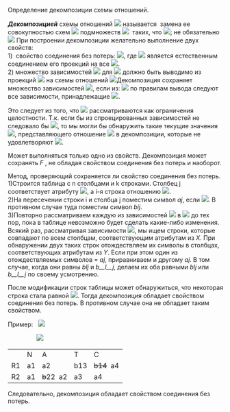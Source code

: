 Определение декомпозиции схемы отношений.


**_Декомпозицией_** схемы отношений ![](file:///C:/Users/BADF~1/AppData/Local/Temp/msohtmlclip1/01/clip_image002.png) называется  замена ее совокупностью схем ![](file:///C:/Users/BADF~1/AppData/Local/Temp/msohtmlclip1/01/clip_image004.png) подмножеств ![](file:///C:/Users/BADF~1/AppData/Local/Temp/msohtmlclip1/01/clip_image006.png)  таких, что ![](file:///C:/Users/BADF~1/AppData/Local/Temp/msohtmlclip1/01/clip_image008.png); не обязательно  ![](file:///C:/Users/BADF~1/AppData/Local/Temp/msohtmlclip1/01/clip_image010.png) При построении декомпозиции желательно выполнение двух свойств:  
1)  свойство соединения без потерь: ![](file:///C:/Users/BADF~1/AppData/Local/Temp/msohtmlclip1/01/clip_image012.png), где ![](file:///C:/Users/BADF~1/AppData/Local/Temp/msohtmlclip1/01/clip_image006.png) является естественным соединением его проекций на все ![](file:///C:/Users/BADF~1/AppData/Local/Temp/msohtmlclip1/01/clip_image015.png).  
2) множество зависимостей ![](file:///C:/Users/BADF~1/AppData/Local/Temp/msohtmlclip1/01/clip_image017.png) для ![](file:///C:/Users/BADF~1/AppData/Local/Temp/msohtmlclip1/01/clip_image006.png) должно быть выводимо из проекций ![](file:///C:/Users/BADF~1/AppData/Local/Temp/msohtmlclip1/01/clip_image017.png) на схемы отношений ![](file:///C:/Users/BADF~1/AppData/Local/Temp/msohtmlclip1/01/clip_image020.png)Декомпозиция сохраняет множество зависимостей ![](file:///C:/Users/BADF~1/AppData/Local/Temp/msohtmlclip1/01/clip_image017.png), если из: ![](file:///C:/Users/BADF~1/AppData/Local/Temp/msohtmlclip1/01/clip_image022.png) по правилам вывода следуют все зависимости, принадлежащие ![](file:///C:/Users/BADF~1/AppData/Local/Temp/msohtmlclip1/01/clip_image017.png).

Это следует из того, что ![](file:///C:/Users/BADF~1/AppData/Local/Temp/msohtmlclip1/01/clip_image017.png) рассматриваются как ограничения целостности. Т.к. если бы из спроецированных зависимостей не следовало бы ![](file:///C:/Users/BADF~1/AppData/Local/Temp/msohtmlclip1/01/clip_image017.png), то мы могли бы обнаружить такие текущие значения ![](file:///C:/Users/BADF~1/AppData/Local/Temp/msohtmlclip1/01/clip_image020.png), представляющего отношение ![](file:///C:/Users/BADF~1/AppData/Local/Temp/msohtmlclip1/01/clip_image006.png) в декомпозиции, которые не удовлетворяют ![](file:///C:/Users/BADF~1/AppData/Local/Temp/msohtmlclip1/01/clip_image017.png).

Может выполняться только одно из свойств. Декомпозиция может сохранять _F_ , не обладая свойством соединения без потерь и наоборот.

Метод, проверяющий сохраняется ли свойство соединения без потерь.  
1)Строится таблица с n столбцами и k строками. Столбец j соответствует атрибуту ![](file:///C:/Users/BADF~1/AppData/Local/Temp/msohtmlclip1/01/clip_image024.png), а i-я строка отношению ![](file:///C:/Users/BADF~1/AppData/Local/Temp/msohtmlclip1/01/clip_image020.png).  
2)На пересечении строки i и столбца j поместим символ _aj_, если ![](file:///C:/Users/BADF~1/AppData/Local/Temp/msohtmlclip1/01/clip_image026.png). В противном случае туда поместим символ _bij_.  
3)Повторно рассматриваем каждую из зависимостей ![](file:///C:/Users/BADF~1/AppData/Local/Temp/msohtmlclip1/01/clip_image028.png) в ![](file:///C:/Users/BADF~1/AppData/Local/Temp/msohtmlclip1/01/clip_image017.png) до тех пор, пока в таблице невозможно будет сделать какие-либо изменения. Всякий раз, рассматривая зависимости ![](file:///C:/Users/BADF~1/AppData/Local/Temp/msohtmlclip1/01/clip_image028.png), мы ищем строки, которые  совпадают по всем столбцам, соответствующим атрибутам из _X_. При обнаружении двух таких строк отождествляем их символы в столбцах, соответствующих атрибутам из _Y_. Если при этом один из отождествляемых символов = _aj_, приравниваем и другому _aj_. В том случае, когда они равны _blj_ и _b__l__j_, делаем их оба равными _blj_ или _b__l__j_ по своему усмотрению.

После модификации строк таблицы может обнаружиться, что некоторая строка стала равной ![](file:///C:/Users/BADF~1/AppData/Local/Temp/msohtmlclip1/01/clip_image030.png). Тогда декомпозиция обладает свойством соединения без потерь. В противном случае она не обладает таким свойством.

Пример:   ![](file:///C:/Users/BADF~1/AppData/Local/Temp/msohtmlclip1/01/clip_image032.png)      

                 ![](file:///C:/Users/BADF~1/AppData/Local/Temp/msohtmlclip1/01/clip_image034.png)

|   |   |   |   |   |
|---|---|---|---|---|
||N|A|T|C|
|R1|a1|a2|b13|~~b14~~  a4|
|R2|a1|~~b~~22  a2|a3|a4|

Следовательно, декомпозиция обладает свойством соединения без потерь.